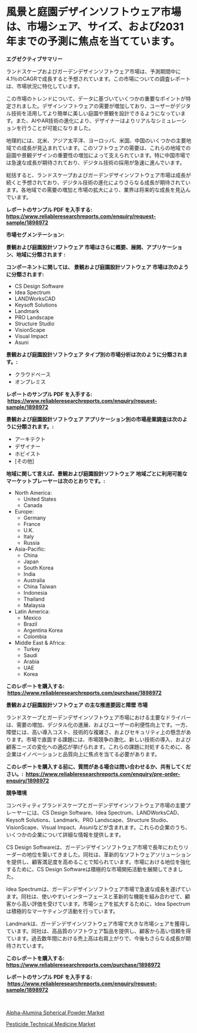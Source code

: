 <p><h1>風景と庭園デザインソフトウェア市場は、市場シェア、サイズ、および2031年までの予測に焦点を当てています。</h1></p><p><strong>エグゼクティブサマリー</strong></p>
<p><p>ランドスケープおよびガーデンデザインソフトウェア市場は、予測期間中に4.1％のCAGRで成長すると予想されています。この市場についての調査レポートは、市場状況に特化しています。</p><p>この市場のトレンドについて、データに基づいていくつかの重要なポイントが特定されました。デザインソフトウェアの需要が増加しており、ユーザーがデジタル技術を活用してより簡単に美しい庭園や景観を設計できるようになっています。また、AIやAR技術の進化により、デザイナーはよりリアルなシミュレーションを行うことが可能になりました。</p><p>地理的には、北米、アジア太平洋、ヨーロッパ、米国、中国のいくつかの主要地域での成長が見込まれています。このソフトウェアの需要は、これらの地域での庭園や景観デザインの重要性の増加によって支えられています。特に中国市場では急速な成長が期待されており、デジタル技術の採用が急速に進んでいます。</p><p>総括すると、ランドスケープおよびガーデンデザインソフトウェア市場は成長が続くと予想されており、デジタル技術の進化によりさらなる成長が期待されています。各地域での需要の増加と市場の拡大により、業界は将来的な成長を見込んでいます。</p></p>
<p><strong>レポートのサンプル PDF を入手する: <a href="https://www.reliableresearchreports.com/enquiry/request-sample/1898972">https://www.reliableresearchreports.com/enquiry/request-sample/1898972</a></strong></p>
<p><strong>市場セグメンテーション:</strong></p>
<p><strong> 景観および庭園設計ソフトウェア 市場はさらに概要、展開、アプリケーション、地域に分類されます :</strong></p>
<p><strong>コンポーネントに関しては、 景観および庭園設計ソフトウェア 市場は次のように分類されます: &nbsp;</strong></p>
<p><ul><li>CS Design Software</li><li>Idea Spectrum</li><li>LANDWorksCAD</li><li>Keysoft Solutions</li><li>Landmark</li><li>PRO Landscape</li><li>Structure Studio</li><li>VisionScape</li><li>Visual Impact</li><li>Asuni</li></ul></p>
<p><strong> 景観および庭園設計ソフトウェア タイプ別の市場分析は次のように分類されます。:</strong></p>
<p><ul><li>クラウドベース</li><li>オンプレミス</li></ul></p>
<p><strong>レポートのサンプル PDF を入手する: &nbsp;<a href="https://www.reliableresearchreports.com/enquiry/request-sample/1898972">https://www.reliableresearchreports.com/enquiry/request-sample/1898972</a></strong></p>
<p><strong> 景観および庭園設計ソフトウェア アプリケーション別の市場産業調査は次のように分類されます。:</strong></p>
<p><ul><li>アーキテクト</li><li>デザイナー</li><li>ホビイスト</li><li>[その他]</li></ul></p>
<p><strong>地域に関して言えば、景観および庭園設計ソフトウェア 地域ごとに利用可能なマーケットプレーヤーは次のとおりです。:</strong></p>
<p><ul>
    <li>
        North America:
        <ul>
            <li>United States</li>
            <li>Canada</li>
        </ul>
    </li>
    <li>
        Europe:
        <ul>
            <li>Germany</li>
            <li>France</li>
            <li>U.K.</li>
            <li>Italy</li>
            <li>Russia</li>
        </ul>
    </li>
    <li>
        Asia-Pacific:
        <ul>
            <li>China</li>
            <li>Japan</li>
            <li>South Korea</li>
            <li>India</li>
            <li>Australia</li>
            <li>China Taiwan</li>
            <li>Indonesia</li>
            <li>Thailand</li>
            <li>Malaysia</li>
        </ul>
    </li>
    <li>
        Latin America:
        <ul>
            <li>Mexico</li>
            <li>Brazil</li>
            <li>Argentina Korea</li>
            <li>Colombia</li>
        </ul>
    </li>
    <li>
        Middle East & Africa:
        <ul>
            <li>Turkey</li>
            <li>Saudi</li>
            <li>Arabia</li>
            <li>UAE</li>
            <li>Korea</li>
        </ul>
    </li>
    </ul></p>
<p><strong>このレポートを購入する: &nbsp;<a href="https://www.reliableresearchreports.com/purchase/1898972">https://www.reliableresearchreports.com/purchase/1898972</a></strong></p>
<p><strong>景観および庭園設計ソフトウェア の主な推進要因と障壁 市場</strong></p>
<p><p>ランドスケープとガーデンデザインソフトウェア市場における主要なドライバーは、需要の増加、デジタル化の進展、およびユーザーの利便性向上です。一方、障壁には、高い導入コスト、技術的な複雑さ、およびセキュリティ上の懸念があります。市場で直面する課題には、市場競争の激化、新しい技術の導入、および顧客ニーズの変化への適応が挙げられます。これらの課題に対処するために、各企業はイノベーションと品質向上に焦点を当てる必要があります。</p></p>
<p><strong>このレポートを購入する前に、質問がある場合は問い合わせるか、共有してください。:&nbsp; <a href="https://www.reliableresearchreports.com/enquiry/pre-order-enquiry/1898972">https://www.reliableresearchreports.com/enquiry/pre-order-enquiry/1898972</a></strong></p>
<p><strong>競争環境</strong></p>
<p><p>コンペティティブランドスケープとガーデンデザインソフトウェア市場の主要プレーヤーには、CS Design Software、Idea Spectrum、LANDWorksCAD、Keysoft Solutions、Landmark、PRO Landscape、Structure Studio、VisionScape、Visual Impact、Asuniなどが含まれます。これらの企業のうち、いくつかの企業について詳細な情報を提供します。</p><p>CS Design Softwareは、ガーデンデザインソフトウェア市場で長年にわたりリーダーの地位を築いてきました。同社は、革新的なソフトウェアソリューションを提供し、顧客満足度を高めることで知られています。市場における地位を強化するために、CS Design Softwareは積極的な市場開拓活動を展開してきました。</p><p>Idea Spectrumは、ガーデンデザインソフトウェア市場で急速な成長を遂げています。同社は、使いやすいインターフェースと革新的な機能を組み合わせて、顧客から高い評価を受けています。市場シェアを拡大するために、Idea Spectrumは積極的なマーケティング活動を行っています。</p><p>Landmarkは、ガーデンデザインソフトウェア市場で大きな市場シェアを獲得しています。同社は、高品質のソフトウェア製品を提供し、顧客から高い信頼を得ています。過去数年間における売上高は右肩上がりで、今後もさらなる成長が期待されています。</p></p>
<p><strong>このレポートを購入する: &nbsp; <a href="https://www.reliableresearchreports.com/purchase/1898972">https://www.reliableresearchreports.com/purchase/1898972</a></strong></p>
<p><strong>レポートのサンプル PDF を入手する: &nbsp;<a href="https://www.reliableresearchreports.com/enquiry/request-sample/1898972">https://www.reliableresearchreports.com/enquiry/request-sample/1898972</a></strong><strong></strong></p>
<p>&nbsp;</p>
<p><p><a href="https://butternut-bug-553.notion.site/Insights-into-Alpha-Alumina-Spherical-Powder-Market-Size-Analysing-Market-Share-Trends-and-Growth-d3e760e0369d4889b1de92e47cb02ec2">Alpha-Alumina Spherical Powder Market</a></p><p><a href="https://github.com/Glendatilghmankmgz0rbhwpy/Market-Research-Report-List-1/blob/main/pesticide-technical-medicine-market.md">Pesticide Technical Medicine Market</a></p></p>
